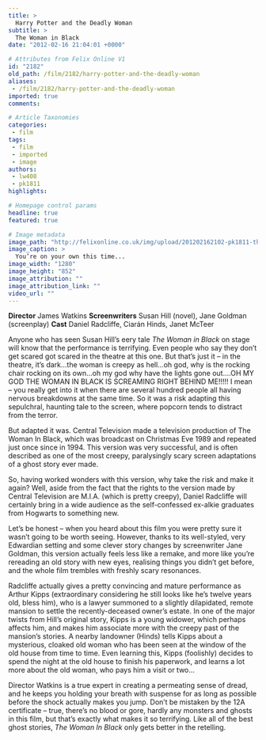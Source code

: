 ```yaml
---
title: >
  Harry Potter and the Deadly Woman
subtitle: >
  The Woman in Black
date: "2012-02-16 21:04:01 +0000"

# Attributes from Felix Online V1
id: "2182"
old_path: /film/2182/harry-potter-and-the-deadly-woman
aliases:
 - /film/2182/harry-potter-and-the-deadly-woman
imported: true
comments:

# Article Taxonomies
categories:
 - film
tags:
 - film
 - imported
 - image
authors:
 - lw408
 - pk1811
highlights:

# Homepage control params
headline: true
featured: true

# Image metadata
image_path: "http://felixonline.co.uk/img/upload/201202162102-pk1811-the-woman-in-black-12.jpg"
image_caption: >
  You’re on your own this time...
image_width: "1280"
image_height: "852"
image_attribution: ""
image_attribution_link: ""
video_url: ""
---
```


__Director__ James Watkins
__Screenwriters__ Susan Hill (novel), Jane Goldman (screenplay)
__Cast__ Daniel Radcliffe, Ciarán Hinds, Janet McTeer

Anyone who has seen Susan Hill’s eery tale _The Woman in Black_ on stage will know that the performance is terrifying. Even people who say they don’t get scared got scared in the theatre at this one. But that’s just it – in the theatre, it’s dark…the woman is creepy as hell…oh god, why is the rocking chair rocking on its own…oh my god why have the lights gone out….OH MY GOD THE WOMAN IN BLACK IS SCREAMING RIGHT BEHIND ME!!!!! I mean – you really get into it when there are several hundred people all having nervous breakdowns at the same time. So it was a risk adapting this sepulchral, haunting tale to the screen, where popcorn tends to distract from the terror.

But adapted it was. Central Television made a television production of The Woman In Black, which was broadcast on Christmas Eve 1989 and repeated just once since in 1994. This version was very successful, and is often described as one of the most creepy, paralysingly scary screen adaptations of a ghost story ever made.

So, having worked wonders with this version, why take the risk and make it again? Well, aside from the fact that the rights to the version made by Central Television are M.I.A. (which is pretty creepy), Daniel Radcliffe will certainly bring in a wide audience as the self-confessed ex-alkie graduates from Hogwarts to something new.

Let’s be honest – when you heard about this film you were pretty sure it wasn’t going to be worth seeing. However, thanks to its well-styled, very Edwardian setting and some clever story changes by screenwriter Jane Goldman, this version actually feels less like a remake, and more like you’re rereading an old story with new eyes, realising things you didn’t get before, and the whole film trembles with freshly scary resonances.

Radcliffe actually gives a pretty convincing and mature performance as Arthur Kipps (extraordinary considering he still looks like he’s twelve years old, bless him), who is a lawyer summoned to a slightly dilapidated, remote mansion to settle the recently-deceased owner’s estate. In one of the major twists from Hill’s original story, Kipps is a young widower, which perhaps affects him, and makes him associate more with the creepy past of the mansion’s stories. A nearby landowner (Hinds) tells Kipps about a mysterious, cloaked old woman who has been seen at the window of the old house from time to time. Even learning this, Kipps (foolishly) decides to spend the night at the old house to finish his paperwork, and learns a lot more about the old woman, who pays him a visit or two…

Director Watkins is a true expert in creating a permeating sense of dread, and he keeps you holding your breath with suspense for as long as possible before the shock actually makes you jump. Don’t be mistaken by the 12A certificate – true, there’s no blood or gore, hardly any monsters and ghosts in this film, but that’s exactly what makes it so terrifying. Like all of the best ghost stories, _The Woman In Black_ only gets better in the retelling.

